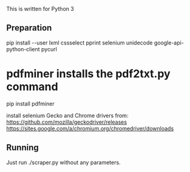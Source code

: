 This is written for Python 3

Preparation
-----------
pip install --user lxml cssselect pprint selenium unidecode google-api-python-client pycurl

# pdfminer installs the pdf2txt.py command
pip install pdfminer

install selenium Gecko and Chrome drivers from:
https://github.com/mozilla/geckodriver/releases
https://sites.google.com/a/chromium.org/chromedriver/downloads

Running
-------
Just run ./scraper.py without any parameters.